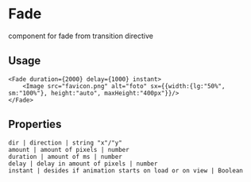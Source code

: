 # Fade

component for fade from transition directive

## Usage
```svelte
<Fade duration={2000} delay={1000} instant>
    <Image src="favicon.png" alt="foto" sx={{width:{lg:"50%", sm:"100%"}, height:"auto", maxHeight:"400px"}}/>
</Fade>
```

## Properties
```properties
dir | direction | string "x"/"y"
amount | amount of pixels | number
duration | amount of ms | number
delay | delay in amount of pixels | number
instant | desides if animation starts on load or on view | Boolean
```

